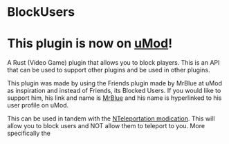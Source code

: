 # BlockUsers
# This plugin is now on [uMod](https://umod.org/plugins/block-users)!
A Rust (Video Game) plugin that allows you to block players. This is an API that can be used to support other plugins and be used in other plugins.

This plugin was made by using the Friends plugin made by MrBlue at uMod as inspiration and instead of Friends, its Blocked Users. If you would like to support him, his link and name is [MrBlue](https://umod.org/user/MrBlue) and his name is hyperlinked to his user profile on uMod.

This can be used in tandem with the [NTeleportation modication](https://github.com/ViolationHandler-exe/NTeleportation-Blocking). This will allow you to block users and NOT allow them to teleport to you. More specifically the 

